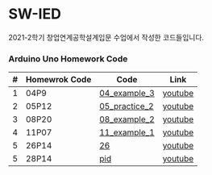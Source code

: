 # SW-IED
2021-2학기 창업연계공학설계입문 수업에서 작성한 코드들입니다.

### Arduino Uno Homework Code

| # | Homewrok Code | Code | Link |
| - | ------------- | ---- | ---- |
|1|04P9|[04_example_3](./code/04_example_3.ino)|[youtube](https://www.youtube.com/watch?v=3-h2u2MUZ_k)|
|2|05P12|[05_practice_2](./code/05_practice_2.ino)|[youtube](https://www.youtube.com/watch?v=8hh3649taRI)|
|3|08P20|[08_example_2](./code/08_example_2.ino)|[youtube](https://www.youtube.com/watch?v=rmvHl19Fo9c)|
|4|11P07|[11_example_1](./code/11_example_1.ino)|[youtube](https://www.youtube.com/watch?v=ho_M4MF_lrc)|
|5|26P14|[26](./code/26/26.ino)|[youtube](https://www.youtube.com/watch?v=Zcb2-JiDiak)|
|5|28P14|[pid](./code/pid.ino)|[youtube](https://www.youtube.com/watch?v=RKHtJ6q8vlQ)|
